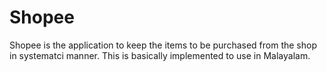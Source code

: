 # Shopee
Shopee is the application to keep the items to be purchased from the shop in systematci manner. This is basically implemented to use in Malayalam.

